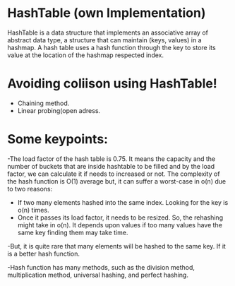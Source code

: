 # HashTable (own Implementation)
HashTable is a data structure that implements an associative array of abstract data type, a structure that can maintain (keys, values) in a hashmap. A hash table uses a hash function through the key to store its value at the location of the hashmap respected index.  

# Avoiding coliison using HashTable!

  - Chaining method. 
  - Linear probing(open adress.

# Some keypoints:
  -The load factor of the hash table is 0.75. It means the capacity and the number of buckets that are inside hashtable to be filled and by the load factor, we can calculate it if needs to increased or not.
The complexity of the hash function is O(1) average but, it can suffer a worst-case in o(n) due to two reasons:
  - If two many elements hashed into the same index. Looking for the key is o(n) times.
  - Once it passes its load factor, it needs to be resized. So, the rehashing might take in o(n). It depends upon values if too many values have the same key finding them may take time.
  
 -But, it is quite rare that many elements will be hashed to the same key. If it is a better hash function. 
 
 -Hash function has many methods, such as the division method,  multiplication method, universal hashing, and perfect hashing.
